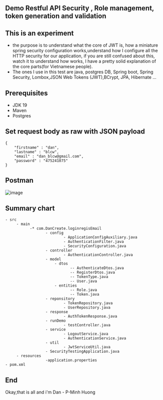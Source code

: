 ## Demo Restful API Security , Role management, token generation and validation

## This is an experiment

- the purpose is to understand what the core of JWT is, how a miniature spring security configuration works,understand how I configure all the HTTP security for our application, if you are still confused about this, watch it to understand how works, I have a pretty solid explanation of the core parts(for Vietnamese people).
- The ones I use in this test are java, postgres DB, Spring boot, Spring Security, Lombox,JSON Web Tokens (JWT),BCrypt, JPA, Hibernate ...
## Prerequisites

- JDK 19
- Maven
- Postgres

## Set request body as raw with JSON payload
```
{
    "firstname" : "dan",
    "lastname" : "blcw",
    "email" : "dan_blcw@gmail.com",
    "password" : "475241075"
}
```
## Postman
![image](https://user-images.githubusercontent.com/127305381/228220955-f45d3993-de36-4ab7-9142-dab1d065e8eb.png)
## Summary chart

```
- src
     - main
           -* com.DanCreate.loginregisEmail
                  - config 
                          - ApplicationConfigAuxiliary.java
                          - AuthenticationFilter.java
                          - SecurityConfiguration.java
                  - controller
                          - AuthenticationController.java
                  - model
                      - dtos
                             -- AuthenticateDtos.java
                             -- RegisterDtos.java
                             -- TokenType.java
                             -- User.java
                      - entities
                             -- Role.java
                             -- Token.java
                  - reponsitory
                          - TokenRepository.java
                          - UserRepository.java
                  - response
                          - AuthTokenResponse.java
                  - runDemo
                          - testController.java
                  - service
                          - LogoutService.java
                          - AuthenticationService.java
                  - util
                          - JwtServiceUtil.java
                  - SecurityTestingApplication.java
     - resources
                  -application.properties
- pom.xml
```
## End
Okay,that is all and i'm Dan - P-Minh Huong
